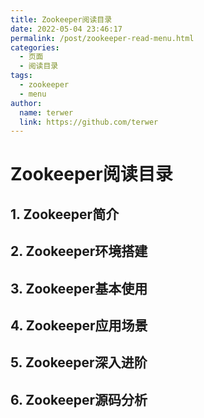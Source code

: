 ```yaml
---
title: Zookeeper阅读目录
date: 2022-05-04 23:46:17
permalink: /post/zookeeper-read-menu.html
categories:
  - 页面
  - 阅读目录
tags:
  - zookeeper
  - menu
author: 
  name: terwer
  link: https://github.com/terwer
---
```


# Zookeeper阅读目录

## 1. Zookeeper简介

## 2. Zookeeper环境搭建

## 3. Zookeeper基本使用

## 4. Zookeeper应用场景

## 5. Zookeeper深入进阶

## 6. Zookeeper源码分析

